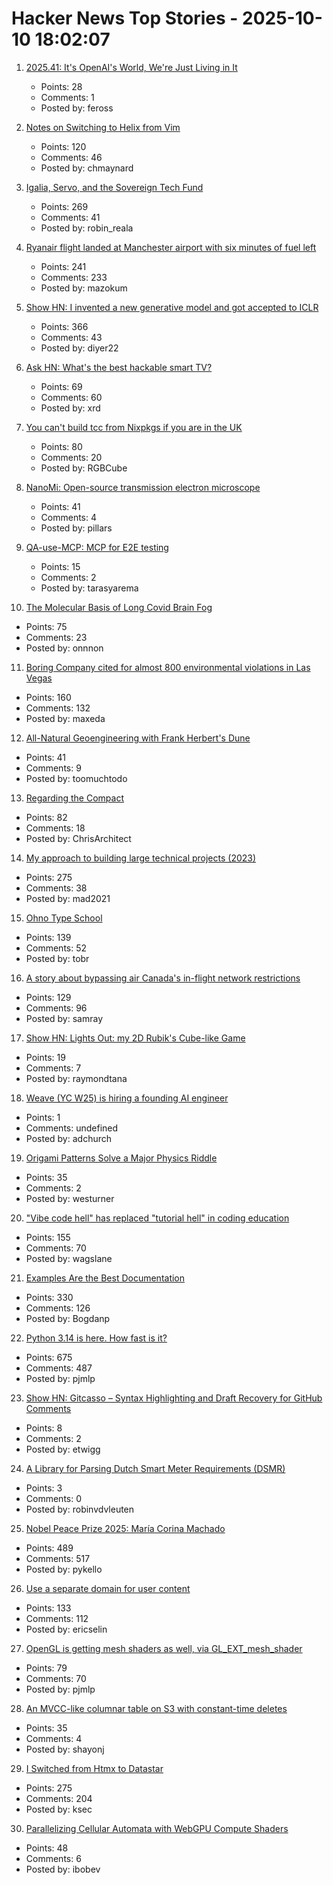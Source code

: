 # Hacker News Top Stories - 2025-10-10 18:02:07

1. [2025.41: It's OpenAI's World, We're Just Living in It](https://stratechery.com/2025/its-openais-world-were-just-living-in-it/)
   - Points: 28
   - Comments: 1
   - Posted by: feross

2. [Notes on Switching to Helix from Vim](https://jvns.ca/blog/2025/10/10/notes-on-switching-to-helix-from-vim/)
   - Points: 120
   - Comments: 46
   - Posted by: chmaynard

3. [Igalia, Servo, and the Sovereign Tech Fund](https://www.igalia.com/2025/10/09/Igalia,-Servo,-and-the-Sovereign-Tech-Fund.html)
   - Points: 269
   - Comments: 41
   - Posted by: robin_reala

4. [Ryanair flight landed at Manchester airport with six minutes of fuel left](https://www.theguardian.com/business/2025/oct/10/ryanair-flight-landed-at-manchester-airport-with-six-minutes-of-fuel-left-flight-log-suggests)
   - Points: 241
   - Comments: 233
   - Posted by: mazokum

5. [Show HN: I invented a new generative model and got accepted to ICLR](https://discrete-distribution-networks.github.io/)
   - Points: 366
   - Comments: 43
   - Posted by: diyer22

6. [Ask HN: What's the best hackable smart TV?](undefined)
   - Points: 69
   - Comments: 60
   - Posted by: xrd

7. [You can't build tcc from Nixpkgs if you are in the UK](https://github.com/NixOS/nixpkgs/issues/444342)
   - Points: 80
   - Comments: 20
   - Posted by: RGBCube

8. [NanoMi: Open-source transmission electron microscope](https://sites.google.com/view/nanomi-org?usp=sharing)
   - Points: 41
   - Comments: 4
   - Posted by: pillars

9. [QA-use-MCP: MCP for E2E testing](https://www.npmjs.com/package/@desplega.ai/qa-use-mcp)
   - Points: 15
   - Comments: 2
   - Posted by: tarasyarema

10. [The Molecular Basis of Long Covid Brain Fog](https://www.yokohama-cu.ac.jp/english/news/20251001takahashi.html)
   - Points: 75
   - Comments: 23
   - Posted by: onnnon

11. [Boring Company cited for almost 800 environmental violations in Las Vegas](https://www.propublica.org/article/elon-musk-boring-company-violations-fines-vegas-loop)
   - Points: 160
   - Comments: 132
   - Posted by: maxeda

12. [All-Natural Geoengineering with Frank Herbert's Dune](https://www.governance.fyi/p/all-natural-geoengineering-with-frank)
   - Points: 41
   - Comments: 9
   - Posted by: toomuchtodo

13. [Regarding the Compact](https://president.mit.edu/writing-speeches/regarding-compact)
   - Points: 82
   - Comments: 18
   - Posted by: ChrisArchitect

14. [My approach to building large technical projects (2023)](https://mitchellh.com/writing/building-large-technical-projects)
   - Points: 275
   - Comments: 38
   - Posted by: mad2021

15. [Ohno Type School](https://ohnotype.co/blog/ohno-type-school-a)
   - Points: 139
   - Comments: 52
   - Posted by: tobr

16. [A story about bypassing air Canada's in-flight network restrictions](https://ramsayleung.github.io/en/post/2025/a_story_about_bypassing_air_canadas_in-flight_network_restrictions/)
   - Points: 129
   - Comments: 96
   - Posted by: samray

17. [Show HN: Lights Out: my 2D Rubik's Cube-like Game](https://raymondtana.github.io/projects/pages/Lights_Out.html)
   - Points: 19
   - Comments: 7
   - Posted by: raymondtana

18. [Weave (YC W25) is hiring a founding AI engineer](https://www.ycombinator.com/companies/weave-3/jobs/SqFnIFE-founding-ai-engineer)
   - Points: 1
   - Comments: undefined
   - Posted by: adchurch

19. [Origami Patterns Solve a Major Physics Riddle](https://www.quantamagazine.org/origami-patterns-solve-a-major-physics-riddle-20251006/)
   - Points: 35
   - Comments: 2
   - Posted by: westurner

20. ["Vibe code hell" has replaced "tutorial hell" in coding education](https://blog.boot.dev/education/vibe-code-hell/)
   - Points: 155
   - Comments: 70
   - Posted by: wagslane

21. [Examples Are the Best Documentation](https://rakhim.exotext.com/examples-are-the-best-documentation)
   - Points: 330
   - Comments: 126
   - Posted by: Bogdanp

22. [Python 3.14 is here. How fast is it?](https://blog.miguelgrinberg.com/post/python-3-14-is-here-how-fast-is-it)
   - Points: 675
   - Comments: 487
   - Posted by: pjmlp

23. [Show HN: Gitcasso – Syntax Highlighting and Draft Recovery for GitHub Comments](https://github.com/diffplug/gitcasso)
   - Points: 8
   - Comments: 2
   - Posted by: etwigg

24. [A Library for Parsing Dutch Smart Meter Requirements (DSMR)](https://github.com/mijnverbruik/dsmr)
   - Points: 3
   - Comments: 0
   - Posted by: robinvdvleuten

25. [Nobel Peace Prize 2025: María Corina Machado](https://www.nobelprize.org/prizes/peace/2025/summary/)
   - Points: 489
   - Comments: 517
   - Posted by: pykello

26. [Use a separate domain for user content](https://www.statichost.eu/blog/google-safe-browsing/)
   - Points: 133
   - Comments: 112
   - Posted by: ericselin

27. [OpenGL is getting mesh shaders as well, via GL_EXT_mesh_shader](https://www.supergoodcode.com/mesh-shaders-in-the-current-year/)
   - Points: 79
   - Comments: 70
   - Posted by: pjmlp

28. [An MVCC-like columnar table on S3 with constant-time deletes](https://www.shayon.dev/post/2025/277/an-mvcc-like-columnar-table-on-s3-with-constant-time-deletes/)
   - Points: 35
   - Comments: 4
   - Posted by: shayonj

29. [I Switched from Htmx to Datastar](https://everydaysuperpowers.dev/articles/why-i-switched-from-htmx-to-datastar/)
   - Points: 275
   - Comments: 204
   - Posted by: ksec

30. [Parallelizing Cellular Automata with WebGPU Compute Shaders](https://vectrx.substack.com/p/webgpu-cellular-automata)
   - Points: 48
   - Comments: 6
   - Posted by: ibobev

